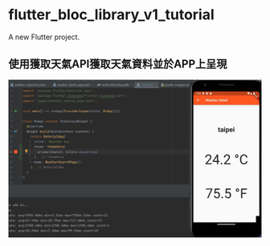 # flutter_bloc_library_v1_tutorial

A new Flutter project.

## 使用獲取天氣API獲取天氣資料並於APP上呈現

![Github](https://github.com/willy199710/flutter-bloc-library-v1-tutorial/blob/migrate-to-riverpod/pic/pic01.jpg)
